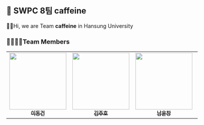 ## 👋 SWPC 8팀 caffeine

🙋‍♀️Hi, we are Team **caffeine** in Hansung University 

### 👨‍👩‍👧‍👧Team Members
<table>
  <tbody>
    <tr>
      <td align="center"><a href="https://github.com/mvg01"><img src="https://github.com/user-attachments/assets/3d21bb1f-6b6c-431a-a5f5-0e9687e27709" width="150px;" alt=""/><br /><sub><b>이동건</b></sub></a><br /></td>
      <td align="center"><a href="https://github.com/kimjuho1559"><img src="https://github.com/user-attachments/assets/a6695d74-4c62-47eb-9f31-9aff60d0a8ac" width="150px;" alt=""/><br /><sub><b>김주호</b></sub></a><br /></td>
      <td align="center"><a href="https://github.com/ycnham"><img src="https://github.com/user-attachments/assets/e960a4b4-a145-4a0c-8c6f-3cd480fba1a3" width="150px;" alt=""/><br /><sub><b>남윤창</b></sub></a><br /></td>
      <td align="center"><a href="https://github.com/JunYoung0000"><img src="https://github.com/user-attachments/assets/50c94fef-5615-41a4-955f-5d46cde96b96" width="150px;" alt=""/><br /><sub><b>양준영</b></sub></a><br /></td>
      <td align="center"><a href="https://github.com/mingioes"><img src="https://github.com/user-attachments/assets/ca50c807-0d76-4eb8-958e-b990a8a26786" width="150px;" alt=""/><br /><sub><b>강민서</b></sub></a><br /></td>
    </tr>
  </tbody>
</table>
<!--

**Here are some ideas to get you started:**

🙋‍♀️ A short introduction - what is your organization all about?
🌈 Contribution guidelines - how can the community get involved?
👩‍💻 Useful resources - where can the community find your docs? Is there anything else the community should know?
🍿 Fun facts - what does your team eat for breakfast?
🧙 Remember, you can do mighty things with the power of [Markdown](https://docs.github.com/github/writing-on-github/getting-started-with-writing-and-formatting-on-github/basic-writing-and-formatting-syntax)
-->
